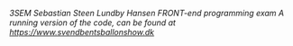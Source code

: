*3SEM Sebastian Steen Lundby Hansen FRONT-end programming exam*
*A running version of the code, can be found at https://www.svendbentsballonshow.dk*


